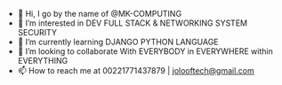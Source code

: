 - 👋 Hi, I go by the name of @MK-COMPUTING
- 👀 I’m interested in DEV FULL STACK & NETWORKING SYSTEM SECURITY
- 🌱 I’m currently learning DJANGO PYTHON LANGUAGE 
- 💞️ I’m looking to collaborate With EVERYBODY in EVERYWHERE within EVERYTHING
- 📫 How to reach me at 00221771437879 | jolooftech@gmail.com

<!---
MK-COMPUTING/MK-COMPUTING is a ✨ special ✨ repository because its `README.md` (this file) appears on your GitHub profile.
You can click the Preview link to take a look at your changes.
--->
